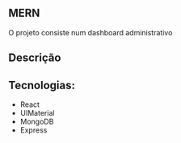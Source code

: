 ## MERN

O projeto consiste num dashboard administrativo

## Descrição

## Tecnologias:
- React
- UIMaterial
- MongoDB
- Express
